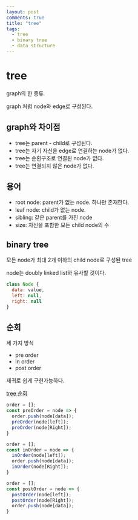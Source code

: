 ```yaml
---
layout: post
comments: true
title: "tree"
tags:
  - tree
  - binary tree
  - data structure
---
```


# tree

graph의 한 종류.

graph 처럼 node와 edge로 구성된다.

## graph와 차이점

- tree는 parent - child로 구성된다.
- tree는 자기 자신을 edge로 연결하는 node가 없다.
- tree는 순횐구조로 연결된 node가 없다.
- tree는 연결되지 않은 node가 없다.

## 용어

- root node: parent가 없는 node. 하나만 존재한다.
- leaf node: child가 없는 node.
- sibling: 같은 parent를 가진 node
- size: 자신을 포함한 모든 child node의 수

## binary tree

모든 node가 최대 2개 이하의 child node로 구성된 tree

node는 doubly linked list와 유사할 것이다.

```js
class Node {
  data: value,
  left: null,
  right: null
}
```

## 순회

세 가지 방식

- pre order
- in order
- post order

재귀로 쉽게 구현가능하다.

[tree 순회](https://meylady.tistory.com/16)

```js
order = [];
const preOrder = node => {
  order.push(node[data]);
  preOrder(node[left]);
  preOrder(node[Right]);
}
```

```js
order = [];
const inOrder = node => {
  inOrder(node[left]);
  order.push(node[data]);
  inOrder(node[Right]);
}
```

```js
order = [];
const postOrder = node => {
  postOrder(node[left]);
  postOrder(node[Right]);
  order.push(node[data]);
}
```
